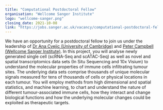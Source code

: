 ```yaml
---
title: "Computational Postdoctoral Fellow"
organisation: "Wellcome Sanger Institute"
logo: "wellcome-sanger.png"
closing_date: 2021-10-08
link: "https://jobs.sanger.ac.uk/vacancy/computational-postdoctoral-fellow-456765.html"
---
```


We have an opportunity for a postdoctoral fellow to join us under the leadership of <a href="https://www.stemcells.cam.ac.uk/people/pi/cvejic" target="_blank">Dr Ana Cvejic (University of Cambridge)</a> and <a href="https://www.sanger.ac.uk/group/cancer-genome-project/" target="_blank">Peter Campbell (Wellcome Sanger Institute)</a>. In this project, you will analyse newly generated single cell (scRNA-Seq and scATAC-Seq) as well as novel and spatial transcriptomics data sets (In Situ Sequencing and 10x Visium) to understand the molecular properties of immune cells infiltrating tumour sites. The underlying data sets comprise thousands of unique molecular signals measured for tens of thousands of cells or physical locations in each tumour. You will employ methods from high dimensional and spatial statistics, and machine learning, to chart and understand the nature of different tumour-associated immune cells, how they interact and change biological functions and how the underlying molecular changes could be exploited as therapeutic targets.